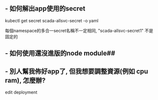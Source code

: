 ## - 如何解出app使用的secret

kubectl get secret scada-allsvc-secret -o yaml

每個namespace的多合一secret名稱不一定相同, "scada-allsvc-secret1" 不是固定的

## - 如何使用還沒進版的node module## 
## - 別人幫我佈好app了, 但我想要調整資源(例如 cpu ram), 怎麼辦?
edit deployment
